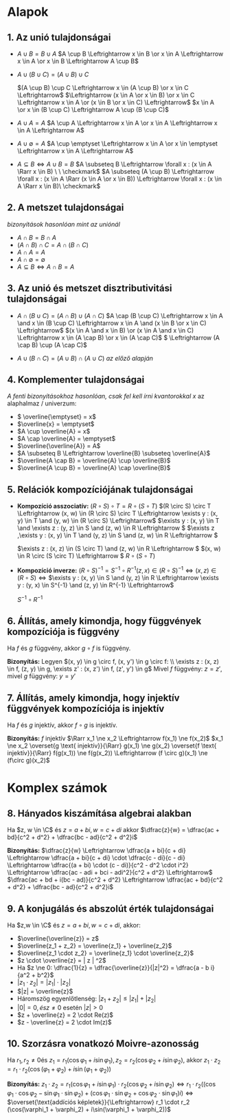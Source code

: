 # Alapok

## 1. Az unió tulajdonságai

- $A \cup B = B \cup A$
  $A \cup B \Leftrightarrow x \in B \or x \in A \Leftrightarrow x \in A \or x \in B \Leftrightarrow A \cup B$

- $A \cup (B \cup C) = (A \cup B) \cup C​$

  $(A \cup B) \cup C \Leftrightarrow  x \in (A \cup B) \or x \in C \Leftrightarrow$
  $\Leftrightarrow (x \in A \or x \in B) \or x \in C \Leftrightarrow x \in A \or (x \in B \or x \in C) \Leftrightarrow$
  $x \in A \or x \in (B \cup C) \Leftrightarrow A \cup (B \cup C)$

- $A \cup A = A$
  $A \cup A \Leftrightarrow x \in A \or x \in A \Leftrightarrow x \in A \Leftrightarrow A$

- $A \cup \emptyset = A$
  $A \cup \emptyset \Leftrightarrow x \in A \or x \in \emptyset \Leftrightarrow x \in A \Leftrightarrow A$

- $A \subseteq B \Leftrightarrow A \cup B = B$
  $A \subseteq B \Leftrightarrow \forall x : (x \in A \Rarr x \in B) \ \ \checkmark$
  $A \subseteq (A \cup B) \Leftrightarrow \forall x : (x \in A \Rarr (x \in A \or x \in B)) \Leftrightarrow \forall x : (x \in A \Rarr x \in B)\ \checkmark$

## 2. A metszet tulajdonságai

*bizonyítások hasonlóan mint az uniónál*

- $A \cap B = B \cap A$
- $(A \cap B) \cap C = A \cap (B \cap C)$
- $A \cap A = A$
- $A \cap \emptyset = \emptyset$
- $A \subseteq B \Leftrightarrow A \cap B = A$

## 3. Az unió és metszet disztributivitási tulajdonságai

- $A \cap (B \cup C) = (A \cap B) \cup (A \cap C)$
  $A \cap (B \cup C) \Leftrightarrow x \in A \and x \in (B \cup C) \Leftrightarrow x \in A \and (x \in B \or x \in C) \Leftrightarrow$
  $(x \in A \and x \in B) \or (x \in A \and x \in C) \Leftrightarrow x \in (A \cap B) \or x \in (A \cap C)$
  $ \Leftrightarrow (A \cap B) \cup (A \cap C)$

- $A \cup (B \cap C) = (A \cup B) \cap (A \cup C)$
  *az előző alapján*

## 4. Komplementer tulajdonságai

*A fenti bizonyításokhoz hasonlóan, csak fel kell írni kvantorokkal*
$x$ az alaphalmaz / univerzum:

- $ \overline{\emptyset} = x$
- $\overline{x} = \emptyset$
- $A \cup \overline{A} = x$
- $A \cap \overline{A} = \emptyset​$
- $\overline{\overline{A}} = A$
- $A \subseteq B \Leftrightarrow \overline{B} \subseteq \overline{A}$
- $\overline{A \cap B} = \overline{A} \cup \overline{B}$
- $\overline{A \cup B} = \overline{A} \cap \overline{B}$

## 5. Relációk kompozíciójának tulajdonságai

- **Kompozíció asszociatív:**
  $(R \circ S) \circ T = R \circ (S \circ T)$
  $(R \circ S) \circ T \Leftrightarrow (x, w) \in (R \circ S) \circ T \Leftrightarrow \exists y : (x, y) \in T \and (y, w) \in (R \circ S) \Leftrightarrow$
  $\exists y : (x, y) \in T \and \exists z : (y, z) \in S \and (z, w) \in R \Leftrightarrow $
    $\exists z ,\exists y : (x, y) \in T \and (y, z) \in S \and (z, w) \in R \Leftrightarrow $

  $\exists z : (x, z) \in (S  \circ T) \and (z, w) \in R \Leftrightarrow $
  $(x, w) \in R \circ (S  \circ T) \Leftrightarrow $
  $R \circ (S \circ T)$

- **Kompozíció inverze:**
  $(R \circ S)^{-1} = S^{-1} \circ R^{-1}​$
  $(z, x) \in (R \circ S)^{-1} \Leftrightarrow (x, z) \in (R \circ S) \Leftrightarrow ​$
  $\exists y : (x, y) \in S \and (y, z) \in R \Leftrightarrow \exists y : (y, x) \in S^{-1} \and (z, y) \in R^{-1} \Leftrightarrow​$

  $S^{-1} \circ R^{-1}$

## 6. Állítás, amely kimondja, hogy függvények kompozíciója is függvény

Ha $f$ és $g$ függvény, akkor $g \circ f$ is függvény.

**Bizonyítás:**
Legyen $(x, y) \in g \circ f, (x, y') \in g \circ f: \\ \exists z : (x, z) \in f, (z, y) \in g, \exists z' : (x, z') \in f, (z', y') \in g$
Mivel $f$ függvény: $z = z'$, mivel $g$ függvény: $y = y'$  

## 7. Állítás, amely kimondja, hogy injektív függvények kompozíciója is injektív

Ha $f$ és $g$ injektív, akkor $f \circ g$ is injektív.

**Bizonyítás:** 
$f$ injektív $\Rarr x_1 \ne x_2 \Leftrightarrow f(x_1) \ne f(x_2)$
$x_1 \ne x_2 \overset{g \text{ injektív}}{\Rarr} g(x_1) \ne g(x_2) \overset{f \text{ injektív}}{\Rarr} f(g(x_1)) \ne f(g(x_2)) \Leftrightarrow (f \circ g)(x_1) \ne (f\circ g)(x_2)$

 # Komplex számok

## 8. Hányados kiszámítása algebrai alakban

Ha $z, w \in \C$ és $z = a + bi, w = c + di$ akkor $\dfrac{z}{w} = \dfrac{ac + bd}{c^2 + d^2} + \dfrac{bc - ad}{c^2 + d^2}i$

**Bizonyítás:**
$\dfrac{z}{w} \Leftrightarrow \dfrac{a + bi}{c + di} \Leftrightarrow \dfrac{a + bi}{c + di} \cdot \dfrac{c - di}{c - di} \Leftrightarrow \dfrac{(a + bi) \cdot (c - di)}{c^2 - d^2 \cdot i^2} \Leftrightarrow \dfrac{ac - adi + bci - adi^2}{c^2 + d^2} \Leftrightarrow$
$\dfrac{ac + bd + i(bc - ad)}{c^2 + d^2} \Leftrightarrow \dfrac{ac + bd}{c^2 + d^2} + \dfrac{bc - ad}{c^2 + d^2}i​$

## 9. A konjugálás és abszolút érték tulajdonságai

Ha $z,w \in \C$ és $z = a + b i, w = c + d i$, akkor:

- $\overline{\overline{z}} = z​$
- $\overline{z_1 + z_2} = \overline{z_1} + \overline{z_2}$
- $\overline{z_1 \cdot z_2} = \overline{z_1} \cdot \overline{z_2}​$
- $z \cdot \overline{z} = | z | ^2​$
- Ha $z \ne 0: \dfrac{1}{z} = \dfrac{\overline{z}}{|z|^2} = \dfrac{a - b i}{a^2 + b^2}​$
- $|z_1 \cdot z_2 | = |z_1| \cdot |z_2|​$
- $|z| = \overline{z}$
- Háromszög egyenlőtlenség:
  $|z_1 + z_2| \le |z_1| + |z_2|$
- $|0| = 0, és z \ne 0$ esetén $|z| > 0$
- $z + \overline{z} = 2 \cdot Re(z)$
- $z - \overline{z} = 2 \cdot Im(z)$

## 10. Szorzásra vonatkozó Moivre-azonosság

Ha $r_1, r_2 \ne 0​$ és $z_1 = r_1(\cos \varphi_1 + i\sin \varphi_1), z_2 = r_2(\cos\varphi_2 + i\sin \varphi_2)​$, akkor
$z_1 \cdot z_2 = r_1 \cdot r_2(\cos(\varphi_1 + \varphi_2) + i \sin(\varphi_1 + \varphi_2))​$

**Bizonyítás:**
$z_1 \cdot z_2 = r_1(\cos \varphi_1 + i\sin \varphi_1) \cdot r_2(\cos\varphi_2 + i\sin \varphi_2) \Leftrightarrow​$
$r_1 \cdot r_2 ((\cos\varphi_1 \cdot \cos \varphi_2 - \sin \varphi_1 \cdot \sin \varphi_2) + (\cos \varphi_1 \cdot \sin \varphi_2 + \cos \varphi_2 \cdot \sin \varphi_1)i) \Leftrightarrow​$
$\overset{\text{addíciós képletek}}{\Leftrightarrow} r_1 \cdot r_2 (\cos(\varphi_1 + \varphi_2) + i\sin(\varphi_1 + \varphi_2))​$

